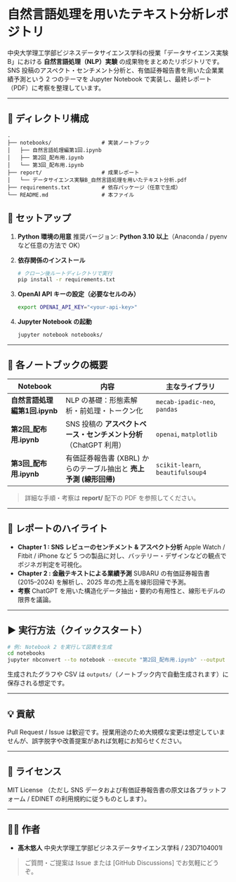 # 自然言語処理を用いたテキスト分析レポジトリ

中央大学理工学部ビジネスデータサイエンス学科の授業「データサイエンス実験B」における **自然言語処理（NLP）実験** の成果物をまとめたリポジトリです。SNS 投稿のアスペクト・センチメント分析と、有価証券報告書を用いた企業業績予測という 2 つのテーマを Jupyter Notebook で実装し、最終レポート（PDF）に考察を整理しています。

---

## 📂 ディレクトリ構成

```text
.
├── notebooks/                # 実装ノートブック
│   ├── 自然言語処理編第1回.ipynb
│   ├── 第2回_配布用.ipynb
│   └── 第3回_配布用.ipynb
├── report/                   # 成果レポート
│   └── データサイエンス実験B_自然言語処理を用いたテキスト分析.pdf
├── requirements.txt          # 依存パッケージ（任意で生成）
└── README.md                 # 本ファイル
```

## 🔧 セットアップ

1. **Python 環境の用意**
   推奨バージョン: **Python 3.10 以上**（Anaconda / pyenv など任意の方法で OK）
2. **依存関係のインストール**

   ```bash
   # クローン後ルートディレクトリで実行
   pip install -r requirements.txt
   ```
3. **OpenAI API キーの設定（必要なセルのみ）**

   ```bash
   export OPENAI_API_KEY="<your-api-key>"
   ```
4. **Jupyter Notebook の起動**

   ```bash
   jupyter notebook notebooks/
   ```

---

## 📒 各ノートブックの概要

| Notebook             | 内容                                        | 主なライブラリ                          |
| -------------------- | ----------------------------------------- | -------------------------------- |
| **自然言語処理編第1回.ipynb** | NLP の基礎：形態素解析・前処理・トークン化                   | `mecab‑ipadic‑neo`, `pandas`     |
| **第2回\_配布用.ipynb**   | SNS 投稿の **アスペクトベース・センチメント分析**（ChatGPT 利用） | `openai`, `matplotlib`           |
| **第3回\_配布用.ipynb**   | 有価証券報告書 (XBRL) からのテーブル抽出と **売上予測 (線形回帰)** | `scikit-learn`, `beautifulsoup4` |

> 詳細な手順・考察は **report/** 配下の PDF を参照してください。

---

## 📝 レポートのハイライト

* **Chapter 1 : SNS レビューのセンチメント & アスペクト分析**
  Apple Watch / Fitbit / iPhone など 5 つの製品に対し、バッテリー・デザインなどの観点でポジネガ判定を可視化。
* **Chapter 2 : 金融テキストによる業績予測**
  SUBARU の有価証券報告書 (2015–2024) を解析し、2025 年の売上高を線形回帰で予測。
* **考察**
  ChatGPT を用いた構造化データ抽出・要約の有用性と、線形モデルの限界を議論。

---

## ▶️ 実行方法（クイックスタート）

```bash
# 例: Notebook 2 を実行して図表を生成
cd notebooks
jupyter nbconvert --to notebook --execute "第2回_配布用.ipynb" --output "第2回_out.ipynb"
```

生成されたグラフや CSV は `outputs/`（ノートブック内で自動生成されます）に保存される想定です。

---

## 💡 貢献

Pull Request / Issue は歓迎です。授業用途のため大規模な変更は想定していませんが、誤字脱字や改善提案があれば気軽にお知らせください。

---

## 📜 ライセンス

MIT License （ただし SNS データおよび有価証券報告書の原文は各プラットフォーム / EDINET の利用規約に従うものとします）。

---

## 🙋‍♂️ 作者

* **髙木悠⼈**
  中央大学理工学部ビジネスデータサイエンス学科 / 23D7104001I

> ご質問・ご提案は Issue または \[GitHub Discussions] でお気軽にどうぞ。
